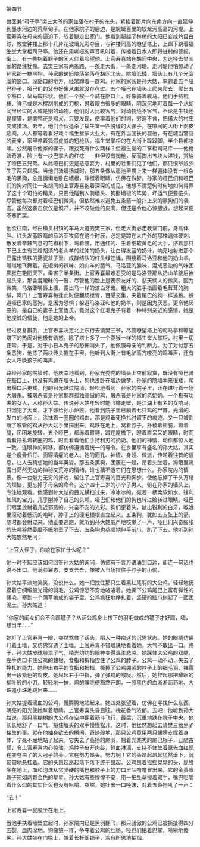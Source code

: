 第四节

兽医兼“弓子手”樊三大爷的家坐落在村子的东头，紧挨着那片向东南方向一直延伸到墨水河边的荒草甸子。在他家院子的后边，是蜿蜒百里的蛟龙河高高的河堤。上官寿喜在母亲的逼迫下，软着腿走出家门。他看到超越了林梢的太阳已变成灼目白球，教堂钟楼上那十几片花玻璃光彩夺目，与钟楼同高的瞭望塔上，上蹿下跳着福生堂大掌柜司马亭。他还在用嘶哑的声音吼叫着，传播着日本人即将进村的警报。街上，有一些抱着膀子的闲人仰着脸望他。上官寿喜站在胡同中央，为选择去樊三家的路线犹豫。去樊三家有两条路，一条走大街，一条走河堤。走河堤他怕惊动了孙家那一群黑狗。孙家的破旧院落坐落在胡同北头。院墙低矮，墙头上有几个光溜溜的豁口。没豁口的地方，经常蹲着一群鸡。孙家的家长是孙大姑，率领着五个哑巴孙子，哑巴们的父母好像从来就没存在过。五个哑巴在墙头上爬来爬去，爬出五个豁口，呈马鞍形状。他们一个挨一个骑在豁口上，好像骑着骏马。他们手持棍棒、弹弓或是木棍刮削成的刀枪，瞪着眼白很多的眼睛，阴沉沉地盯着每一个从胡同里经过的人或是别的动物。他们对人比较客气，对动物绝不客气，不论是牛犊还是狸猫，是鹅鸭还是鸡犬，只要发现，便率着他们的狗，穷追不舍，把偌大的村庄变成猎场。去年，他们合伙追杀了福生堂一匹脱缰的大骡子，在喧闹的大街上剥皮剜肉。人人都等着看好戏：福生堂家大业大，有在外当团长的叔伯，有在城当警官的表亲，家里养着狐假虎威的短枪队。福生堂掌柜的在大街上跺跺脚，半个县都哆嗦。公然屠杀他家的骡子，跟找死有什么两样？但福生堂的二掌柜司马库——他枪法奇准，脸上有一块巴掌大的红痣——非但没有掏枪，反而掏出五块大洋钱，赏给了哑巴五兄弟。从此哑巴们更是恣意妄为，村里的牲畜们见了他们，都只恨爷娘少生了两只翅膀。当他们骑墙扬威时，那五条像从墨池里捞上来一样遍体没有一根杂毛的黑狗，总是慵懒地卧在墙根，眯缝着眼睛，仿佛在做梦。孙家的哑巴们和哑巴们的狗对同住一条胡同的上官寿喜抱着深深的成见，他想不清楚何时何地如何得罪了这十个可怕的精灵。只要他碰到人骑墙头、狗卧墙根的阵势，坏运气便要临头。尽管他每次都对着哑巴们微笑，但依然难以避免五条箭一般扑上来的黑狗们的袭击。虽然这袭击仅仅是恫吓，并不咬破他的皮肉，但还是令他心惊胆战，想起来便不寒而栗。

他欲往南，经由横贯村镇的车马大道去樊三家，但走大街必走教堂门前，身高体胖、红头发蓝眼睛的马洛亚牧师在这个时辰，必定是蹲在大门外的那株遍体硬刺、散发着辛辣气息的花椒树下，弯着腰，用通红的、生着细软黄毛的大手，挤着那只下巴上生有三绺胡须的老山羊的红肿的奶头，让白得发蓝的奶汁，响亮地射进那个已露出锈铁的搪瓷盆子里。成群结队的红头绿苍蝇，围绕着马洛亚和他的奶山羊，嗡嗡地飞舞着。花椒树的辣味、奶山羊的膻气、马洛亚的臊味，混成恶浊的气味团膨胀在艳阳天下，毒害了半条街。上官寿喜最难忍受的是马洛亚那从奶山羊腚后抬起头来，那含混暧昧的一瞥，尽管他的脸上是表示友好的、悲天悯人的微笑。因为微笑，马洛亚嘴唇上搐，露出马一样的洁白牙齿。粗大的脏手指画着毛茸茸的胸脯，阿门！上官寿喜每逢此时便翻肠搅胃，百感交集，夹着尾巴的狗一样逃跑。躲避哑巴家的恶狗，是因为恐惧；躲避马洛亚和他的奶羊，则是因为厌恶。更令他厌恶的，是自己的妻子上官鲁氏，竟对这个红毛鬼子有着一种特别亲近的感情，她是他虔诚的信徒，他是她的上帝。

经过反复斟酌，上官寿喜决定北上东行去请樊三爷，尽管瞭望塔上的司马亭和瞭望塔下的热闹对他极有诱惑。除了塔上多了一个耍猴一样的福生堂大掌柜，村里一切正常，于是，对于小日本鬼子的恐怖消失了，他佩服母亲的判断力。为了对付那五条恶狗，他拣了两块砖头握在手里。他听到大街上有毛驴高亢嘹亮的鸣叫声，还有女人呼唤孩子的叫声。

路经孙家的院墙时，他庆幸地看到，孙家光秃秃的墙头上空前寂寞，既没有哑巴骑在豁口上，也没有鸡蹲在墙头上，狗也没卧在墙边做梦。孙家的院墙本来很矮，爬出豁口后更矮，他的目光越过院墙，轻松地看到，孙家的院子里，正在进行着一场大屠杀。被屠杀者是孙家那群孤独高傲的鸡，屠杀者是孙家的老奶奶，一个极有功夫的女人，人称孙大姑。传说孙大姑年轻时能飞檐走壁，是江湖上有名的女响马，只因犯了大案，才下嫁给孙小炉匠。他看到院子里已躺着七只鸡的尸首。光滑的、发白的地面上，涂抹着一圈圈的鸡血，那是鸡垂死挣扎时留下的痕迹。又一只被割断了喉管的鸡从孙大姑手里掷出来。鸡跌在地上，窝着脖子，扑棱着翅膀，蹬着腿，团团地旋转。五个哑巴，都赤着臂膊，蹲在屋檐下，瞪着直呆呆的眼睛，时而看看挣扎着转圈的鸡，时而看看他们手持利刃的奶奶。他们的神情、动作都惊人地一致，连眼神的转移，都仿佛遵循着统一的号令。在乡里享有盛名的孙大姑，其实是个瘦骨伶仃、面容清癯的老人。她的面孔、神情、身段、做派，传递着往昔的信息，让人去猜想她的当年英姿。那五条黑狗，团簇在一起，昂着头坐着，狗眼里流露出茫然无边的神秘又荒凉的情绪，谁也猜不透它们在思想什么。孙家院内的情景，像一台魅力无穷的好戏，留住了上官寿喜的目光和脚步，使他忘掉了千头万绪的烦恼，更忘掉了母亲的命令。这个四十二岁的小个子男人，俯在孙家的墙头上，专注地观看。他感到孙大姑的目光横扫过来，冷冰冰的，宛若一柄柔软如水、锋利如风的宝刀，几乎削掉了自己的头颅。哑巴们和他们的狗也转过脸转过眼睛。哑巴们眼里放射着几近邪恶的、兴奋不安的光彩。狗们歪着头，龇出锐利的白牙，喉咙里滚动着低沉的咆哮，脖子上的硬毛根根直立起来。五条狗，犹如五支弦上的箭，随时都会射过来。他正要逃跑，就听到孙大姑威严地咳嗽了一声，哑巴们兴奋膨胀的头颅猝然萎靡不振地垂了下去，五条狗也恭顺地伸平前爪，趴了下去。他听到孙大姑悠然地问：

“上官大侄子，你娘在家忙什么呢？”

他一时不知应该如何回答孙大姑的询问，仿佛有千言万语涌到口边，却连一句话也说不出口。他满脸窘态，支支吾吾，像被人当场捏住手脖子的小偷。

孙大姑平淡地笑笑，没说什么。她一把拽住那只生着黑红尾羽的大公鸡，轻轻地抚摸着它绸缎般光滑的羽毛。公鸡惊恐不安地咯咯着。她撕下公鸡尾巴上富有弹性的翎毛，塞到一个蒲草编成的袋子里。公鸡疯狂地挣扎着，坚硬的趾爪刨起了一团团泥土。孙大姑道：

“你家的闺女们会不会踢毽子？从活公鸡身上拔下的羽毛做成的毽子才好踢，嗨，想当年……”

她盯了上官寿喜一眼，突然煞住了话头，陷入一种痴迷的沉思状态。她的眼睛仿佛盯着土墙，又仿佛穿透了土墙。上官寿喜不错眼珠地看着她，大气不敢出一口。终于，孙大姑皮球般泄了气，精光灼灼的眼神变得温柔悲凉。她踩住大公鸡的双腿，左手虎口卡住公鸡的翅根，食指和拇指捏住了公鸡的脖子。公鸡一动不动，失去了挣扎的能力。她伸出右手的食指和拇指，撕掉了公鸡绷紧的脖子上的细毛羽，裸露出一段紫色的鸡皮。她屈起右手中指，弹了弹鸡的喉咙。然后，她捏起那把耀眼的柳叶般的小刀，轻轻地一抹，鸡的喉咙便豁然开朗，一股黑色的血淅淅沥沥地、大珠追小珠地跳出来……

孙大姑提着滴血的公鸡，慢腾腾地站起来。她四处张望着，仿佛在寻找什么东西。明亮的阳光使她眯着眼睛。上官寿喜头昏目眩。槐花香气浓郁。去吧！他听到孙大姑说。那只黑糊糊的大公鸡在空中翻着筋斗飞行，最后，沉重地跌在院子中央。他长长地舒了一口气，把住墙头的双手慢慢松开。这时，他猛然想起去请樊三给黑驴接生的事。就在他抽身欲去的瞬间，奇迹般地，那只公鸡竟用两只翅膀支撑着身体，宁死不屈地站了起来。它失去了高扬的尾羽，翘着光秃秃的尾巴根子，丑陋古怪，令上官寿喜内心惊骇。鸡脖子皮开肉绽，鲜血淋漓，支持不住生着原先血红现在变苍白了的大冠子的头。它在努力昂头。努力啊！它的头昂起昂起猛然垂下，沉甸甸地悬挂着。它的头昂起昂起落下落下终于昂起。公鸡昂着摇摇晃晃的头，屁股坐在地上，血和泡沫从它坚硬的嘴巴和脖子上的刀口里咕噜噜冒出来。它的金黄眼珠子宛如两颗金色的星星。孙大姑有些惶惶不安，用一把乱草擦着双手，嘴巴咀嚼着什么似的其实什么也没有咀嚼。突然，她吐出一口唾沫，对着五条狗吼了一声：

“去！”

上官寿喜一屁股坐在地上。

当他手扶着墙壁立起时，孙家院内已是黑羽翻飞，那只骄傲的公鸡已被撕扯得四分五裂，血肉涂地。狗像狼一样，争夺着公鸡的肚肠。哑巴们拍着巴掌，嗬嗬地傻笑。孙大姑坐在门槛上，端着长杆烟锅子，若有所思地抽烟。